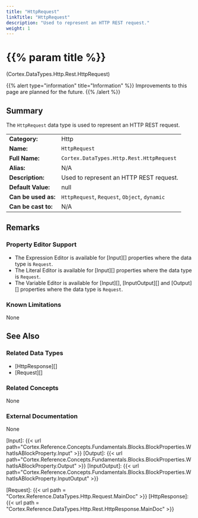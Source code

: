 ```yaml
---
title: "HttpRequest"
linkTitle: "HttpRequest"
description: "Used to represent an HTTP REST request."
weight: 1
---
```


# {{% param title %}}

<p class="namespace">(Cortex.DataTypes.Http.Rest.HttpRequest)</p>

{{% alert type="information" title="Information" %}} Improvements to this page are planned for the future. {{% /alert %}}

## Summary

The `HttpRequest` data type is used to represent an HTTP REST request.

| | |
|-|-|
| **Category:**          | Http                                                         |
| **Name:**              | `HttpRequest`                                         |
| **Full Name:**         | `Cortex.DataTypes.Http.Rest.HttpRequest`                   |
| **Alias:**             | N/A                                                          |
| **Description:**       | Used to represent an HTTP REST request.             |
| **Default Value:**     | null                                                         |
| **Can be used as:**    | `HttpRequest`, `Request`, `Object`, `dynamic`                    |
| **Can be cast to:**    | N/A                                                          |

## Remarks

### Property Editor Support

- The Expression Editor is available for [Input][] properties where the data type is `Request`.
- The Literal Editor is available for [Input][] properties where the data type is `Request`.
- The Variable Editor is available for [Input][], [InputOutput][] and [Output][] properties where the data type is `Request`.

### Known Limitations

None

## See Also

### Related Data Types

- [HttpResponse][]
- [Request][]

### Related Concepts

None

### External Documentation

None

[Input]: {{< url path="Cortex.Reference.Concepts.Fundamentals.Blocks.BlockProperties.WhatIsABlockProperty.Input" >}}
[Output]: {{< url path="Cortex.Reference.Concepts.Fundamentals.Blocks.BlockProperties.WhatIsABlockProperty.Output" >}}
[InputOutput]: {{< url path="Cortex.Reference.Concepts.Fundamentals.Blocks.BlockProperties.WhatIsABlockProperty.InputOutput" >}}

[Request]: {{< url path = "Cortex.Reference.DataTypes.Http.Request.MainDoc" >}}
[HttpResponse]: {{< url path = "Cortex.Reference.DataTypes.Http.Rest.HttpResponse.MainDoc" >}}
